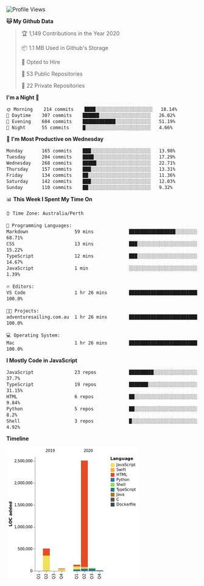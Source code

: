 <!--START_SECTION:waka-->
![Profile Views](http://img.shields.io/badge/Profile%20Views-0-blue)

**🐱 My Github Data** 

> 🏆 1,149 Contributions in the Year 2020
 > 
> 📦 1.1 MB Used in Github's Storage 
 > 
> 💼 Opted to Hire
 > 
> 📜 53 Public Repositories 
 > 
> 🔑 22 Private Repositories  
 > 
**I'm a Night 🦉** 

```text
🌞 Morning    214 commits    ████░░░░░░░░░░░░░░░░░░░░░   18.14% 
🌆 Daytime    307 commits    ██████░░░░░░░░░░░░░░░░░░░   26.02% 
🌃 Evening    604 commits    ████████████░░░░░░░░░░░░░   51.19% 
🌙 Night      55 commits     █░░░░░░░░░░░░░░░░░░░░░░░░   4.66%

```
📅 **I'm Most Productive on Wednesday** 

```text
Monday       165 commits    ███░░░░░░░░░░░░░░░░░░░░░░   13.98% 
Tuesday      204 commits    ████░░░░░░░░░░░░░░░░░░░░░   17.29% 
Wednesday    268 commits    █████░░░░░░░░░░░░░░░░░░░░   22.71% 
Thursday     157 commits    ███░░░░░░░░░░░░░░░░░░░░░░   13.31% 
Friday       134 commits    ██░░░░░░░░░░░░░░░░░░░░░░░   11.36% 
Saturday     142 commits    ███░░░░░░░░░░░░░░░░░░░░░░   12.03% 
Sunday       110 commits    ██░░░░░░░░░░░░░░░░░░░░░░░   9.32%

```


📊 **This Week I Spent My Time On** 

```text
⌚︎ Time Zone: Australia/Perth

💬 Programming Languages: 
Markdown                 59 mins             █████████████████░░░░░░░░   68.71% 
CSS                      13 mins             ███░░░░░░░░░░░░░░░░░░░░░░   15.22% 
TypeScript               12 mins             ███░░░░░░░░░░░░░░░░░░░░░░   14.67% 
JavaScript               1 min               ░░░░░░░░░░░░░░░░░░░░░░░░░   1.39%

🔥 Editors: 
VS Code                  1 hr 26 mins        █████████████████████████   100.0%

🐱‍💻 Projects: 
adventuresailing.com.au  1 hr 26 mins        █████████████████████████   100.0%

💻 Operating System: 
Mac                      1 hr 26 mins        █████████████████████████   100.0%

```

**I Mostly Code in JavaScript** 

```text
JavaScript               23 repos            █████████░░░░░░░░░░░░░░░░   37.7% 
TypeScript               19 repos            ███████░░░░░░░░░░░░░░░░░░   31.15% 
HTML                     6 repos             ██░░░░░░░░░░░░░░░░░░░░░░░   9.84% 
Python                   5 repos             ██░░░░░░░░░░░░░░░░░░░░░░░   8.2% 
Shell                    3 repos             █░░░░░░░░░░░░░░░░░░░░░░░░   4.92%

```


**Timeline**

![Chart not found](https://raw.githubusercontent.com/NWylynko/NWylynko/master/charts/bar_graph.png) 


<!--END_SECTION:waka-->
